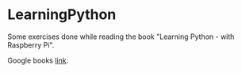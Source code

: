 LearningPython
==============

Some exercises done while reading the book "Learning Python - with Raspberry Pi".

Google books [link](http://books.google.se/books/about/Learning_Python_with_Raspberry_Pi.html?id=ziDcAgAAQBAJ&redir_esc=y).
